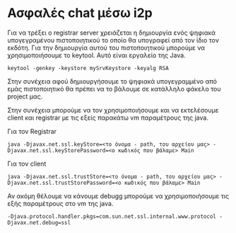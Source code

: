 # Ασφαλές chat μέσω i2p


Για να τρέξει ο registrar server χρειάζεται η δημιουργία ενός ψηφιακά υπογεγραμένου πιστοποιητικού το οποίο θα υπογραφεί από τον ίδιο τον εκδότη. Για την δημιουργία αυτού του πιστοποιητικού μπορούμε να χρησιμοποιήσουμε το keytool. Αυτό είναι εργαλείο της Java.
```
keytool -genkey -keystore mySrvKeystore -keyalg RSA
```
Στην συνέχεια αφού δημιουργήσουμε το ψηφιακά υπογεγραμμένο από εμάς πιστοποιητικό θα πρέπει να το βάλουμε σε κατάλληλο φάκελο του project μας.

Στην συνέχεια μπορούμε να τον χρησιμοποιήσουμε και να εκτελέσουμε client και registrar με τις εξείς παρακάτω vm παραμέτρους της java.

Για τον Registrar
```
java -Djavax.net.ssl.keyStore=<το όνομα - path, του αρχείου μας> -Djavax.net.ssl.keyStorePassword=<ο κωδικός που βάλαμε> Main
```
Για τον client
```
java -Djavax.net.ssl.trustStore=<το όνομα - path, του αρχείου μας> -Djavax.net.ssl.trustStorePassword=<ο κωδικός που βάλαμε> Main
```

Αν ακόμη θέλουμε να κάνουμε debugg μπορούμε να χρησιμοποιήσουμε τις εξής παραμέτρους στο vm της java.
```
-Djava.protocol.handler.pkgs=com.sun.net.ssl.internal.www.protocol -Djavax.net.debug=ssl
```
